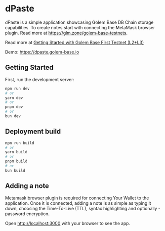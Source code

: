 # dPaste

dPaste is a simple application showcasing Golem Base DB Chain storage capabilities. To create notes start with connecting the MetaMask browser plugin. Read more at https://glm.zone/golem-base-testnets.

Read more at [Getting Started with Golem Base First Testnet (L2+L3)](https://github.com/Golem-Base/docs/blob/main/README.md)

Demo: https://dpaste.golem-base.io

## Getting Started

First, run the development server:

```bash
npm run dev
# or
yarn dev
# or
pnpm dev
# or
bun dev
```

## Deployment build

```bash
npm run build
# or
yarn build
# or
pnpm build
# or
bun build
```

## Adding a note

Metamask browser plugin is required for connecting Your Wallet to the application.
Once it is connected, adding a note is as simple as typing it down, choosing the Time-To-Live (TTL), syntax highlighting and optionally - password encryption.

Open [http://localhost:3000](http://localhost:3000) with your browser to see the app.
